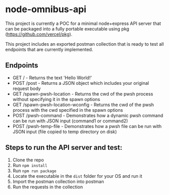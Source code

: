 # node-omnibus-api

This project is currently a POC for a minimal node+express API server that can be packaged into a fully portable executable using pkg (https://github.com/vercel/pkg).

This project includes an exported postman collection that is ready to test all endpoints that are currently implemented.

## Endpoints
- GET / - Returns the text 'Hello World!'
- POST /post - Returns a JSON object which includes your original request body
- GET /spawn-pwsh-location - Returns the cwd of the pwsh process without specifying it in the spawn options
- GET /spawn-pwsh-location-wconfig - Returns the cwd of the pwsh process with the cwd specified in the spawn options
- POST /pwsh-command - Demonstrates how a dynamic pwsh command can be run with JSON input (command1 or command2)
- POST /pwsh-temp-file - Demonstrates how a pwsh file can be run with JSON input (file copied to temp directory on disk)


## Steps to run the API server and test:

1. Clone the repo
2. Run `npm install`
3. Run `npm run package`
4. Locate the executable in the `dist` folder for your OS and run it
5. Import the postman collection into postman
6. Run the requests in the collection